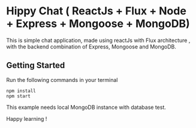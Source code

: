 # Hippy Chat ( ReactJs + Flux + Node + Express + Mongoose + MongoDB)

This is simple chat application, made using reactJs with Flux architecture , with the backend combination of
Express, Mongoose and MongoDB.

## Getting Started

Run the following commands in your terminal

    npm install
    npm start

This example needs local MongoDB instance with database test.

Happy learning !
